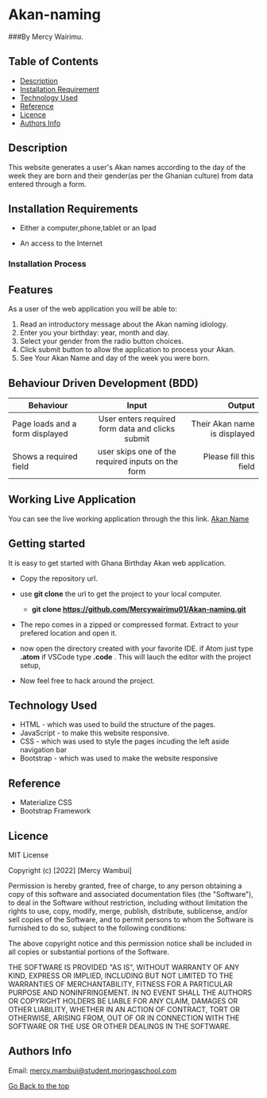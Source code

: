 # Akan-naming
###By Mercy Wairimu.

## Table of Contents

+ [Description](#description)
+ [Installation Requirement](#Installation)
+ [Technology Used](#technology-used)
+ [Reference](#reference)
+ [Licence](#licence)
+ [Authors Info](#author-Info)

## Description
<p>This website generates a user's Akan names according to the day of the week they are born and their gender(as per the Ghanian culture) from data entered through a form.</p>



## Installation Requirements

* Either a computer,phone,tablet or an Ipad

* An access to the Internet

### Installation Process

## Features


As a user of the web application you will be able to:

1. Read an introductory message about the Akan naming idiology.
2. Enter you your birthday: year, month and day.
3. Select your gender from the radio button choices.
4. Click submit button to allow the application to process your Akan.
5. See Your Akan Name and day of the week you were born.


## Behaviour Driven Development (BDD)
|Behaviour 	           |    Input 	                 |       Output          |
|----------------------|:---------------------------:|----------------------:|       
|Page loads and  a form displayed|User enters required form data and clicks submit|Their Akan name is displayed     |                       
|Shows a required field|user skips one of the required inputs on the form|Please fill this field|
## Working Live Application
You can see the live working application through the this link. [Akan Name]()

## Getting started

It is easy to get started with  Ghana Birthday Akan web application.
* Copy the repository url.
* use **git clone** the url to get the project to your local computer.


    * **git clone https://github.com/Mercywairimu01/Akan-naming.git**
*   The repo comes in a zipped or compressed format. Extract to your prefered location and open it.

* now open the directory created with your favorite IDE. if Atom just type **.atom** if VSCode type **.code** . This will lauch the editor with the project setup, 

* Now feel free to hack around the project.

## Technology Used
* HTML - which was used to build the structure of the pages.
* JavaScript - to make this website responsive.
* CSS - which was used to style the pages incuding the left aside navigation bar
* Bootstrap - which was used to make the website responsive
## Reference
* Materialize CSS
* Bootstrap Framework



## Licence

MIT License

Copyright (c) [2022] [Mercy Wambui]

Permission is hereby granted, free of charge, to any person obtaining a copy
of this software and associated documentation files (the "Software"), to deal
in the Software without restriction, including without limitation the rights
to use, copy, modify, merge, publish, distribute, sublicense, and/or sell
copies of the Software, and to permit persons to whom the Software is
furnished to do so, subject to the following conditions:

The above copyright notice and this permission notice shall be included in all
copies or substantial portions of the Software.

THE SOFTWARE IS PROVIDED "AS IS", WITHOUT WARRANTY OF ANY KIND, EXPRESS OR
IMPLIED, INCLUDING BUT NOT LIMITED TO THE WARRANTIES OF MERCHANTABILITY,
FITNESS FOR A PARTICULAR PURPOSE AND NONINFRINGEMENT. IN NO EVENT SHALL THE
AUTHORS OR COPYRIGHT HOLDERS BE LIABLE FOR ANY CLAIM, DAMAGES OR OTHER
LIABILITY, WHETHER IN AN ACTION OF CONTRACT, TORT OR OTHERWISE, ARISING FROM,
OUT OF OR IN CONNECTION WITH THE SOFTWARE OR THE USE OR OTHER DEALINGS IN THE
SOFTWARE.



## Authors Info
Email: mercy.mambui@student.moringaschool.com

[Go Back to the top](#Akan-naming)